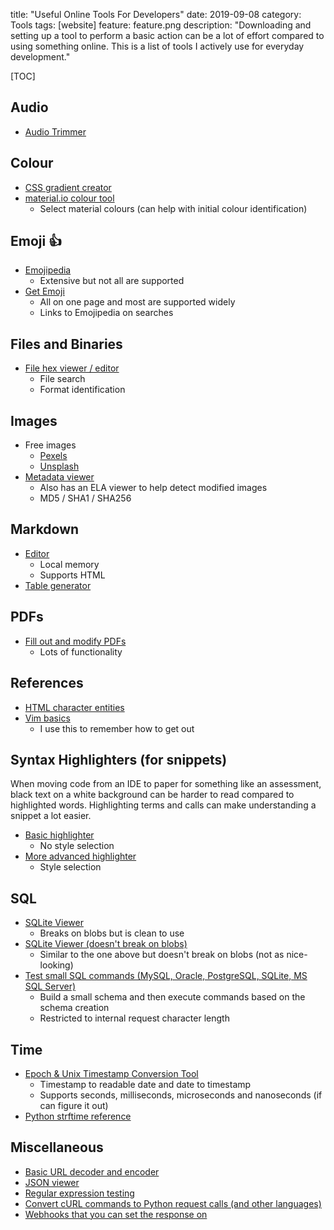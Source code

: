 title: "Useful Online Tools For Developers"
date: 2019-09-08
category: Tools
tags: [website]
feature: feature.png
description: "Downloading and setting up a tool to perform a basic action can be a lot of effort compared to using something online. This is a list of tools I actively use for everyday development."

[TOC]

## Audio

- [Audio Trimmer](https://mp3cut.net/)

## Colour

- [CSS gradient creator](https://mycolor.space/gradient)
- [material.io colour tool](https://material.io/resources/color/)
    - Select material colours (can help with initial colour identification)

## Emoji 👍

- [Emojipedia](https://emojipedia.org/)
    - Extensive but not all are supported
- [Get Emoji](https://getemoji.com/)
    - All on one page and most are supported widely
    - Links to Emojipedia on searches 

## Files and Binaries

- [File hex viewer / editor](https://hexed.it/)
    - File search
    - Format identification

## Images

- Free images
    - [Pexels](https://www.pexels.com/)
    - [Unsplash](https://unsplash.com/)
- [Metadata viewer](https://fotoforensics.com/)
    - Also has an ELA viewer to help detect modified images
    - MD5 / SHA1 / SHA256
    
## Markdown

- [Editor](https://stackedit.io/app#)
    - Local memory
    - Supports HTML
- [Table generator](https://www.tablesgenerator.com/markdown_tables)

## PDFs

- [Fill out and modify PDFs](https://www.pdfescape.com/)
    - Lots of functionality

## References

- [HTML character entities](https://www.htmlquick.com/reference/character-entity-reference.html)
- [Vim basics](https://github.com/yuanqing/vim-basics/blob/master/README.md)
    - I use this to remember how to get out

## Syntax Highlighters (for snippets)
When moving code from an IDE to paper for something like an assessment, black text on a white background can be harder to read compared to highlighted words. Highlighting terms and calls can make understanding a snippet a lot easier.

- [Basic highlighter](https://highlight.hohli.com/index.php)
    - No style selection
- [More advanced highlighter](https://pinetools.com/syntax-highlighter)
    - Style selection

## SQL

- [SQLite Viewer](https://inloop.github.io/sqlite-viewer/)
    - Breaks on blobs but is clean to use
- [SQLite Viewer (doesn't break on blobs)](https://sqliteviewer.flowsoft7.com/)
    - Similar to the one above but doesn't break on blobs (not as nice-looking)
- [Test small SQL commands (MySQL, Oracle, PostgreSQL, SQLite, MS SQL Server)](http://sqlfiddle.com)
    - Build a small schema and then execute commands based on the schema creation
    - Restricted to internal request character length 

## Time

- [Epoch & Unix Timestamp Conversion Tool](https://www.epochconverter.com/)
    - Timestamp to readable date and date to timestamp
    - Supports seconds, milliseconds, microseconds and nanoseconds (if can figure it out)
- [Python strftime reference](https://strftime.org/)

## Miscellaneous

- [Basic URL decoder and encoder](https://meyerweb.com/eric/tools/dencoder/)
- [JSON viewer](http://jsonviewer.stack.hu/)
- [Regular expression testing](https://regex101.com/)
- [Convert cURL commands to Python request calls (and other languages)](https://curlconverter.com/)
- [Webhooks that you can set the response on](https://webhook.site/#!/07372fd5-f335-4263-97bd-a8fa974ed148)
